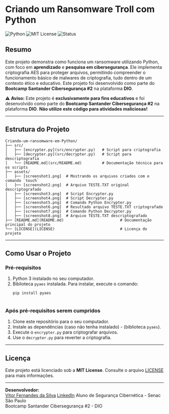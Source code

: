 # **Criando um Ransomware Troll com Python**

![Python](https://img.shields.io/badge/language-Python-blue)
![MIT License](https://img.shields.io/badge/license-MIT-green)
![Status](https://img.shields.io/badge/status-Completed-success)

## **Resumo**
Este projeto demonstra como funciona um ransomware utilizando Python, com foco em **aprendizado** e **pesquisa em cibersegurança**. 
Ele implementa criptografia AES para proteger arquivos, permitindo compreender o funcionamento básico de malwares de criptografia, tudo dentro de um contexto ético e educativo.
Este projeto foi desenvolvido como parte do **Bootcamp Santander Cibersegurança #2** na plataforma **DIO**.

⚠️ **Aviso:** Este projeto é **exclusivamente para fins educativos** e foi desenvolvido como parte do **Bootcamp Santander Cibersegurança #2** na plataforma **DIO**. 
**Não utilize este código para atividades maliciosas!**

---

## **Estrutura do Projeto**

```plaintext
Criando-um-ransomware-em-Python/
├── src/
│   ├── [encrypter.py](src/encrypter.py)   # Script para criptografia
│   ├── [decrypter.py](src/decrypter.py)   # Script para descriptografia
│   └── [README.md](src/README.md)         # Documentação técnica para os scripts
├── assets/
│   ├── [screenshot1.png]  # Mostrando os arquivos criados com o comando `touch`
│   ├── [screenshot2.png]  # Arquivo TESTE.TXT original descriptografado
│   ├── [screenshot3.png]  # Script Encrypter.py
│   ├── [screenshot4.png]  # Script Decrypter.py
│   ├── [screenshot5.png]  # Comando Python Encrypter.py
│   ├── [screenshot6.png]  # Resultado arquivo TESTE.TXT criptografado
│   ├── [screenshot7.png]  # Comando Python Decrypter.py
│   ├── [screenshot8.png]  # Arquivo TESTE.TXT descriptografado
├── [README.md](README.md)                         # Documentação principal do projeto
└── [LICENSE](LICENSE)                             # Licença do projeto

```
---

## **Como Usar o Projeto**  

### **Pré-requisitos**  
1. Python 3 instalado no seu computador.  
2. Biblioteca `pyaes` instalada. Para instalar, execute o comando:  
   ```bash
   pip install pyaes
     
### **Após pré-requisitos serem cumpridos**
1. Clone este repositório para o seu computador.
2. Instale as dependências (caso não tenha instalado) - (biblioteca `pyaes`).
3. Execute o `encrypter.py` para criptografar arquivos.
4. Use o `decrypter.py` para reverter a criptografia.  

---

## **Licença**  
Este projeto está licenciado sob a **MIT License**. Consulte o arquivo [LICENSE](./LICENSE) para mais informações.  

---

**Desenvolvedor:**  
[Vitor Fernandes da Silva](https://github.com/Vifernandestech)
[LinkedIn](https://www.linkedin.com/in/vifernandescybersec/)
Aluno de Segurança Cibernética - Senac São Paulo  
Bootcamp Santander Cibersegurança #2 - DIO  

